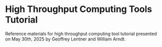 # High Throughput Computing Tools Tutorial
Reference materials for high throughput computing tool tutorial presented on May 30th, 2025 by Geoffrey Lentner and William Arndt.
